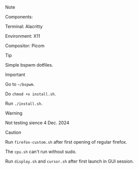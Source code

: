 > [!NOTE]
> Components:
> 
> Terminal: Alacritty
> 
> Environment: X11
> 
> Compositor: Picom

> [!TIP]
> Simple bspwm dotfiles.

> [!IMPORTANT]
> Go to `~/bspwm`.
> 
> Do `chmod +x install.sh`.
> 
> Run `./install.sh`.

> [!WARNING]
> Not testing sience 4 Dec. 2024

> [!CAUTION]
> Run `firefox-custom.sh` after first opening of regular firefox.
> 
> The `cpu.sh` can't run without sudo.
> 
> Run `display.sh` and `cursor.sh` after first launch in GUI session.
